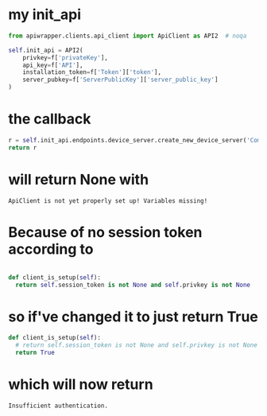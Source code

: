 #  my init_api
```python
from apiwrapper.clients.api_client import ApiClient as API2  # noqa

self.init_api = API2(
    privkey=f['privateKey'],
    api_key=f['API'],
    installation_token=f['Token']['token'],
    server_pubkey=f['ServerPublicKey']['server_public_key']
)

```

# the callback

```python
r = self.init_api.endpoints.device_server.create_new_device_server('ComBunqWebApp').json()  # noqa
return r

```

# will return None with

`ApiClient is not yet properly set up! Variables missing!`

# Because of no session token according to

```python

def client_is_setup(self):
  return self.session_token is not None and self.privkey is not None
```
    
# so if've changed it to just return True

```python
def client_is_setup(self):
  # return self.session_token is not None and self.privkey is not None
  return True

```

# which will now return

`Insufficient authentication.`
